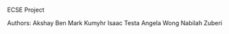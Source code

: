 ECSE Project


Authors:
    Akshay Ben
    Mark Kumyhr
    Isaac Testa
    Angela Wong
    Nabilah Zuberi
    
    
